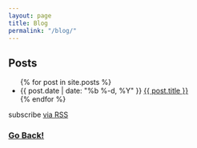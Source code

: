 ```yaml
---
layout: page
title: Blog
permalink: "/blog/"
---
```


<div>
    <h2><i class="fa fa-pencil fa-rotate-270"></i> Posts</h2>

  <ul class="posts">
    {% for post in site.posts %}
      <li>
        <span class="post-date">{{ post.date | date: "%b %-d, %Y" }}</span>
        <a class="post-link" href="{{ post.url | prepend: site.baseurl }}">{{ post.title }}</a>
      </li>
    {% endfor %}
  </ul>

  <p class="rss-subscribe"><i class="fa fa-rss"></i> subscribe <a href="{{ "/feed.xml" | prepend: site.baseurl }}">via RSS</a></p>
</div>

### <a class="page-link" href="/"><i class="fa fa-arrow-circle-o-left fax2"></i>Go Back!</a>
